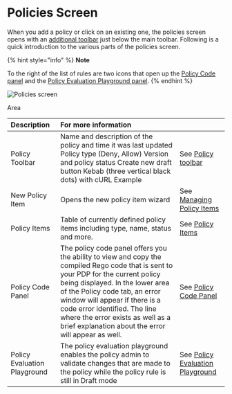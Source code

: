 # Policies Screen

When you add a policy or click on an existing one, the policies screen opens with an [additional toolbar](policy-toolbar.md) just below the main toolbar. Following is a quick introduction to the various parts of the policies screen.

{% hint style="info" %}
**Note**

To the right of the list of rules are two icons that open up the [Policy Code panel](policy-code-panel.md) and the [Policy Evaluation Playground panel](policy-evaluation-playground.md).
{% endhint %}



![Policies screen](https://files.readme.io/0aee74f-mainpolicy.PNG)

Area

| Description | For more information |  |
| :--- | :--- | :--- |
| Policy Toolbar | Name and description of the policy and time it was last updated Policy type \(Deny, Allow\) Version and policy status Create new draft button Kebab \(three vertical black dots\) with cURL Example | See [Policy toolbar](policy-toolbar.md) |
| New Policy Item | Opens the new policy item wizard | See [Managing Policy Items](../policy-items/managing-policy-items.md) |
| Policy Items | Table of currently defined policy items including type, name, status and more. | See [Policy Items](../policy-items/) |
| Policy Code Panel | The policy code panel offers you the ability to view and copy the compiled Rego code that is sent to your PDP for the current policy being displayed.  In the lower area of the Policy code tab, an error window will appear if there is a code error identified. The line where the error exists as well as a brief explanation about the error will appear as well. | See [Policy Code Panel](policy-code-panel.md) |
| Policy Evaluation Playground | The policy evaluation playground enables the policy admin to validate changes that are made to the policy while the policy rule is still in Draft mode | See [Policy Evaluation Playground](policy-evaluation-playground.md) |

